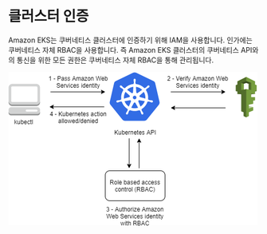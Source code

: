 # 클러스터 인증

Amazon EKS는 쿠버네티스 클러스터에 인증하기 위해 IAM을 사용합니다. 인가에는 쿠버네티스 자체 RBAC을 사용합니다. 즉 Amazon EKS 클러스터의 쿠버네티스 API와의 통신을 위한 모든 권한은 쿠버네티스 자체 RBAC을 통해 관리됩니다.

![](../../../.gitbook/assets/image%20%288%29.png)



